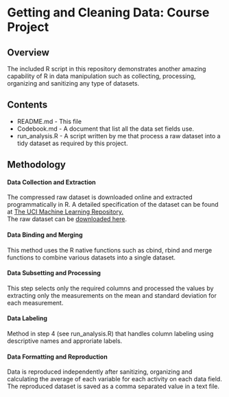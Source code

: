 # Getting and Cleaning Data: Course Project

## Overview
The included R script in this repository demonstrates another amazing capability of R in data manipulation such as collecting, processing, organizing and sanitizing any type of datasets. 

## Contents
* README.md - This file
* Codebook.md - A document that list all the data set fields use.
* run_analysis.R - A script written by me that process a raw dataset into a tidy dataset as required by this project.

## Methodology

#### Data Collection and Extraction
The compressed raw dataset is downloaded online and extracted programmatically in R. 
A detailed specification of the dataset can be found at [The UCI Machine Learning Repository.](http://archive.ics.uci.edu/ml/datasets/Human+Activity+Recognition+Using+Smartphones)  
The raw dataset can be [downloaded here](https://d396qusza40orc.cloudfront.net/getdata%2Fprojectfiles%2FUCI%20HAR%20Dataset.zip).

#### Data Binding and Merging
This method uses the R native functions such as cbind, rbind and merge functions to combine various datasets into a single dataset.

#### Data Subsetting and Processing
This step selects only the required columns and processed the values by extracting only the measurements on the mean and standard deviation for each measurement.

#### Data Labeling
Method in step 4 (see run_analysis.R) that handles column labeling using descriptive names and approriate labels.

#### Data Formatting and Reproduction
Data is reproduced independently after sanitizing, organizing and calculating the average of each variable for each activity on each data field. The reproduced dataset is saved as a comma separated value in a text file.
